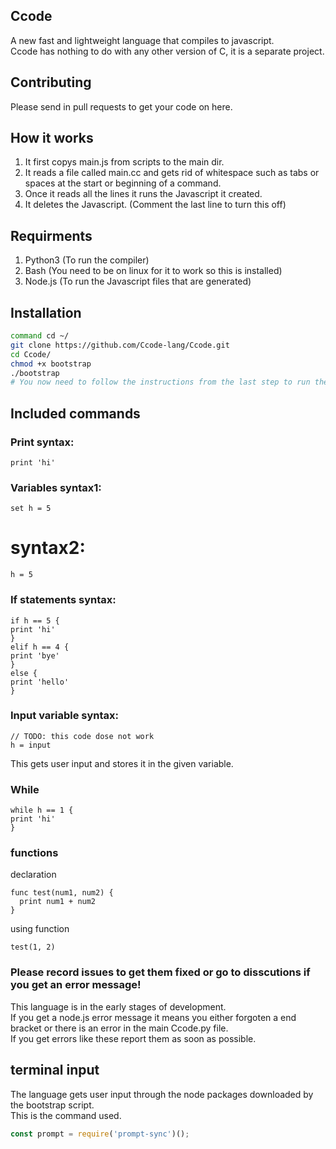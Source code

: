 ## Ccode
A new fast and lightweight language that compiles to javascript.  
Ccode has nothing to do with any other version of C, it is a separate project.

## Contributing
Please send in pull requests to get your code on here.  

## How it works
1. It first copys main.js from scripts to the main dir.
2. It reads a file called main.cc and gets rid of whitespace such as tabs or spaces at the start or beginning of a command.
3. Once it reads all the lines it runs the Javascript it created.
4. It deletes the Javascript. (Comment the last line to turn this off)


## Requirments
1. Python3 (To run the compiler)
2. Bash (You need to be on linux for it to work so this is installed)
3. Node.js (To run the Javascript files that are generated)


## Installation
```bash
command cd ~/
git clone https://github.com/Ccode-lang/Ccode.git
cd Ccode/
chmod +x bootstrap
./bootstrap
# You now need to follow the instructions from the last step to run the language
```

## Included commands
### Print syntax: 
```
print 'hi'
```
### Variables syntax1: 
```
set h = 5
```
# syntax2:
```
h = 5
```
### If statements syntax: 
```
if h == 5 {  
print 'hi'  
}  
elif h == 4 {   
print 'bye'  
}  
else {  
print 'hello'  
}  
```
### Input variable syntax: 
```
// TODO: this code dose not work
h = input
```
This gets user input and stores it in the given variable.
### While
```
while h == 1 {  
print 'hi'  
}  
```
### functions
declaration
```
func test(num1, num2) {
  print num1 + num2
}
```
using function
```
test(1, 2)
```

### Please record issues to get them fixed or go to disscutions if you get an error message!
This language is in the early stages of development.  
If you get a node.js error message it means you either forgoten a end bracket or there is an error in the main Ccode.py file.  
If you get errors like these report them as soon as possible.  

## terminal input
The language gets user input through the node packages downloaded by the bootstrap script.   
This is the command used.
```javascript
const prompt = require('prompt-sync')();
```


